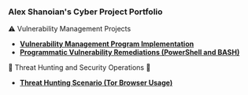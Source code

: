 ### Alex Shanoian's Cyber Project Portfolio


⚠️ Vulnerability Management Projects
- **[Vulnerability Management Program Implementation](https://github.com/alexshanoian/vulnerability-management-program)**
- **[Programmatic Vulnerability Remediations (PowerShell and BASH)](https://github.com/alexshanoian/programmatic-vulnerability-remediations)**


🏹 Threat Hunting and Security Operations 🎯
- **[Threat Hunting Scenario (Tor Browser Usage)](https://github.com/alexshanoian/threat-hunting-scenario-tor)**

<!--
🤝 Connect With Me 

[<img align="left" alt="___________ | LinkedIn" width="22px" src="https://cdn.jsdelivr.net/npm/simple-icons@v3/icons/linkedin.svg" />][linkedin]
[<img align="left" alt="___________ | Instagram" width="22px" src="https://cdn.jsdelivr.net/npm/simple-icons@3.13.0/icons/gmail.svg" />][email]

[linkedin]: https://www.linkedin.com/in/ashanoian/
[email]: mailto:alexshanoian@gmail.com
-->
